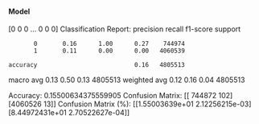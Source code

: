 #### Model
[0 0 0 ... 0 0 0]
Classification Report:
              precision    recall  f1-score   support

           0       0.16      1.00      0.27    744974
           1       0.11      0.00      0.00   4060539

    accuracy                           0.16   4805513
   macro avg       0.13      0.50      0.13   4805513
weighted avg       0.12      0.16      0.04   4805513

Accuracy: 0.15500634375559905
Confusion Matrix:
[[ 744872     102]
 [4060526      13]]
Confusion Matrix (%):
[[1.55003639e+01 2.12256215e-03]
 [8.44972431e+01 2.70522627e-04]]
